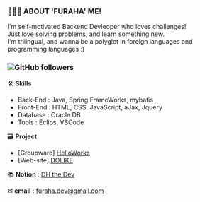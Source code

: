 ### 🏃🏻‍♀️ **ABOUT 'FURAHA' ME!** 
I'm self-motivated Backend Devleoper who loves challenges!  
Just love solving problems, and learn something new.  
I'm trilingual, and wanna be a polyglot in foreign languages and programming languages :)
### ![GitHub followers](https://img.shields.io/github/followers/pastelto?style=social)


  
🛠 **Skills**
- Back-End : Java, Spring FrameWorks, mybatis
- Front-End : HTML, CSS, JavaScript, aJax, Jquery
- Database : Oracle DB
- Tools : Eclips, VSCode
  
🗃 **Project**
- [Groupware] [HelloWorks](https://github.com/pastelto/HelloWorks.git)
- [Web-site] [DOLIKE](https://github.com/pastelto/DOLIKE.git)


📚 **Notion** : [DH the Dev](https://furahadev.notion.site/THE-DEV-78beb0f21ef04b59aed28bff95b4f99e)

✉ **email** : furaha.dev@gmail.com
<!--
**KHY0705/KHY0705** is a ✨ _special_ ✨ repository because its `README.md` (this file) appears on your GitHub profile.
Here are some ideas to get you started:
- 🔭 I’m currently working on ...
- 🌱 I’m currently learning ...
- 👯 I’m looking to collaborate on ...
- 🤔 I’m looking for help with ...
- 💬 Ask me about ...
- 📫 How to reach me: ...
- 😄 Pronouns: ...
- ⚡ Fun fact: ...
-->
